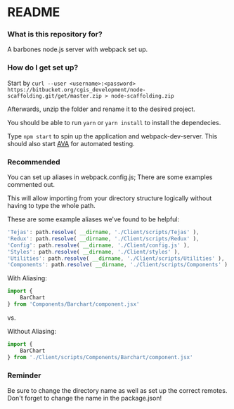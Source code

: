 # README #

### What is this repository for? ###

A barbones node.js server with webpack set up.

### How do I get set up? ###

Start by `curl --user <username>:<password> https://bitbucket.org/cgis_development/node-scaffolding.git/get/master.zip > node-scaffolding.zip`

Afterwards, unzip the folder and rename it to the desired project.

You should be able to run `yarn` or `yarn install`
to install the dependecies.

Type `npm start` to spin up the application and webpack-dev-server. This should also start [AVA](https://github.com/avajs/ava) for automated testing.

### Recommended ###

You can set up aliases in webpack.config.js; There are some examples commented out.

This will allow importing from your directory structure logically without having to type the whole path.

These are some example aliases we've found to be helpful:
```javascript
'Tejas': path.resolve( __dirname, './Client/scripts/Tejas' ),
'Redux': path.resolve( __dirname, './Client/scripts/Redux' ),
'Config': path.resolve( __dirname, './Client/config.js' ),
'Styles': path.resolve( __dirname, './Client/styles' ),
'Utilities': path.resolve( __dirname, './Client/scripts/Utilities' ),
'Components': path.resolve( __dirname, './Client/scripts/Components' )
```
With Aliasing:
```javascript
import {
    BarChart
} from 'Components/Barchart/component.jsx'
```

vs.

Without Aliasing:
```javascript
import {
    BarChart
} from './Client/scripts/Components/Barchart/component.jsx'
```

### Reminder ###

Be sure to change the directory name as well as set up the correct remotes.
Don't forget to change the name in the package.json!
